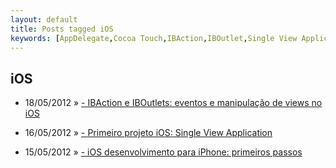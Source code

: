 ```yaml
---
layout: default
title: Posts tagged iOS
keywords: [AppDelegate,Cocoa Touch,IBAction,IBOutlet,Single View Application,UILabel,UITextField,UIViewController,ViewController,XCode,iOS,iPhone,objective-c]
---
```

<h2 class="category">iOS</h2>
<ul class="posts">
<li>
<p>
<span class="date">18/05/2012</span> &raquo; 
<a href="/blog/ibaction-iboutlet-eventos-manipualcao-views-no-ios">- IBAction e IBOutlets: eventos e manipulação de views no iOS</a>
</p>
</li> 
<li>
<p>
<span class="date">16/05/2012</span> &raquo; 
<a href="/blog/primeiro-projeto-ios-single-view-application">- Primeiro projeto iOS: Single View Application</a>
</p>
</li> 
<li>
<p>
<span class="date">15/05/2012</span> &raquo; 
<a href="/blog/ios-desenvolvimento-para-iphone-primeiros-passos">- iOS desenvolvimento para iPhone: primeiros passos</a>
</p>
</li> 
</ul>
